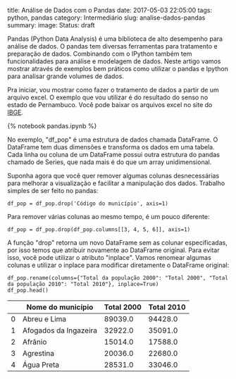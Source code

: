title: Análise de Dados com o Pandas
date: 2017-05-03 22:05:00
tags: python, pandas
category: Intermediário
slug: analise-dados-pandas
summary:
image:
Status: draft

Pandas (Python Data Analysis) é uma biblioteca de alto desempenho para análise de dados. O pandas tem diversas ferramentas para tratamento e preparação de dados. Combinando com o IPython também tem funcionalidades para análise e modelagem de dados. Neste artigo vamos mostrar através de exemplos bem práticos como utilizar o pandas e Ipython para analisar grande volumes de dados.

Pra iniciar, vou mostrar como fazer o tratamento de dados a partir de um arquivo excel. O exemplo que vou utilizar é do resultado do senso no estado de Pernambuco. Você pode baixar os arquivos excel no site do [IBGE](http://www.ibge.gov.br/home/estatistica/populacao/censo2010/resultados_gerais_amostra/resultados_gerais_amostra_tab_xls.shtm).

{% notebook pandas.ipynb %}

<!-- |   | Código do município | Nome do município     | Total da população 2000 | Total de homens | Total de mulheres | Total da população urbana | Total da população rural | Total da população 2010 |
|---|---------------------|-----------------------|-------------------------|-----------------|-------------------|---------------------------|--------------------------|-------------------------|
| 0 | 2600054             | Abreu e Lima          | 89039.0                 | 45165.0         | 49263.0           | 86589.0                   | 7839.0                   | 94428.0                 |
| 1 | 2600104             | Afogados da Ingazeira | 32922.0                 | 16790.0         | 18301.0           | 27406.0                   | 7685.0                   | 35091.0                 |
| 2 | 2600203             | Afrânio               | 15014.0                 | 8751.0          | 8837.0            | 5859.0                    | 11729.0                  | 17588.0                 |
| 3 | 2600302             | Agrestina             | 20036.0                 | 10938.0         | 11742.0           | 16955.0                   | 5725.0                   | 22680.0                 |
| 4 | 2600401             | Água Preta            | 28531.0                 | 16581.0         | 16465.0           | 18708.0                   | 14338.0                  | 33046.0                 | -->

No exemplo, "df_pop" é uma estrutura de dados chamada DataFrame. O DataFrame tem duas dimensões e transforma os dados em uma tabela. Cada linha ou coluna de um DataFrame possui outra estrutura do pandas chamado de Series, que nada mais é do que um array unidimensional.

Suponha agora que você quer remover algumas colunas desnecessárias para melhorar a visualização e facilitar a manipulação dos dados. Trabalho simples de ser feito no pandas:

    df_pop = df_pop.drop('Código do município', axis=1)

Para remover várias colunas ao mesmo tempo, é um pouco diferente:

    df_pop = df_pop.drop(df_pop.columns[[3, 4, 5, 6]], axis=1)

A função "drop" retorna um novo DataFrame sem as colunar especificadas, por isso temos que atribuir novamente ao DataFrame original. Para evitar isso, você pode utilizar o atributo "inplace". Vamos renomear algumas colunas e utilizar o inplace para modificar diretamente o DataFrame original:

    df_pop.rename(columns={"Total da população 2000": "Total 2000", "Total da população 2010": "Total 2010"}, inplace=True)
    df_pop.head()

|   | Nome do município     | Total 2000 | Total 2010 |
|---|-----------------------|------------|------------|
| 0 | Abreu e Lima          | 89039.0    | 94428.0    |
| 1 | Afogados da Ingazeira | 32922.0    | 35091.0    |
| 2 | Afrânio               | 15014.0    | 17588.0    |
| 3 | Agrestina             | 20036.0    | 22680.0    |
| 4 | Água Preta            | 28531.0    | 33046.0    | 

